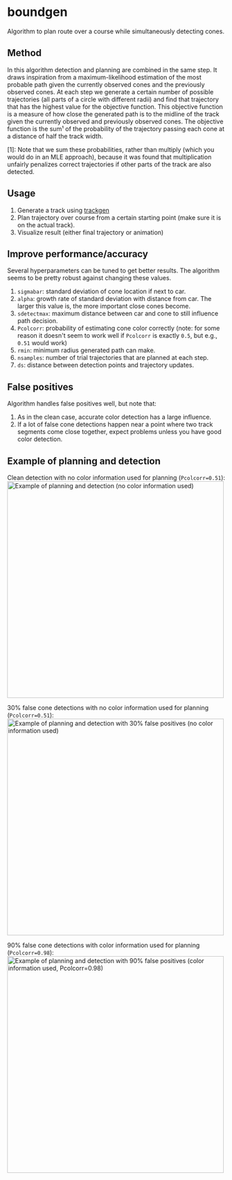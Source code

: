 # boundgen
Algorithm to plan route over a course while simultaneously detecting cones.

## Method
In this algorithm detection and planning are combined in the same step.
It draws inspiration from a maximum-likelihood estimation of the most probable path given the currently observed cones and the previously observed cones.
At each step we generate a certain number of possible trajectories (all parts of a circle with different radii) and find that trajectory that has the highest value for the objective function.
This objective function is a measure of how close the generated path is to the midline of the track given the currently observed and previously observed cones.
The objective function is the sum¹ of the probability of the trajectory passing each cone at a distance of half the track width.

[1]: Note that we sum these probabilities, rather than multiply (which you would do in an MLE approach), because it was found that multiplication unfairly penalizes correct trajectories if other parts of the track are also detected.

## Usage
1. Generate a track using [trackgen](https://github.com/mopg/trackgen)
2. Plan trajectory over course from a certain starting point (make sure it is on the actual track).
3. Visualize result (either final trajectory or animation)

## Improve performance/accuracy
Several hyperparameters can be tuned to get better results. The algorithm seems to be pretty robust against changing these values.
1. `sigmabar`: standard deviation of cone location if next to car.
2. `alpha`: growth rate of standard deviation with distance from car. The larger this value is, the more important close cones become.
3. `sdetectmax`: maximum distance between car and cone to still influence path decision.
4. `Pcolcorr`: probability of estimating cone color correctly (note: for some reason it doesn't seem to work well if `Pcolcorr` is exactly `0.5`, but e.g., `0.51` would work)
5. `rmin`: minimum radius generated path can make.
6. `nsamples`: number of trial trajectories that are planned at each step.
7. `ds`: distance between detection points and trajectory updates.

## False positives
Algorithm handles false positives well, but note that:
1. As in the clean case, accurate color detection has a large influence.
2. If a lot of false cone detections happen near a point where two track segments come close together, expect problems unless you have good color detection.

## Example of planning and detection

Clean detection with no color information used for planning (`Pcolcorr=0.51`):
<img src="examples/img/track1.gif" alt="Example of planning and detection (no color information used)" width="500">

30% false cone detections with no color information used for planning (`Pcolcorr=0.51`):
<img src="examples/img/track1_lowFP.gif" alt="Example of planning and detection with 30% false positives (no color information used)" width="500">

90% false cone detections with color information used for planning (`Pcolcorr=0.98`):
<img src="examples/img/track1_highFP.gif" alt="Example of planning and detection with 90% false positives (color information used, Pcolcorr=0.98)" width="500">
